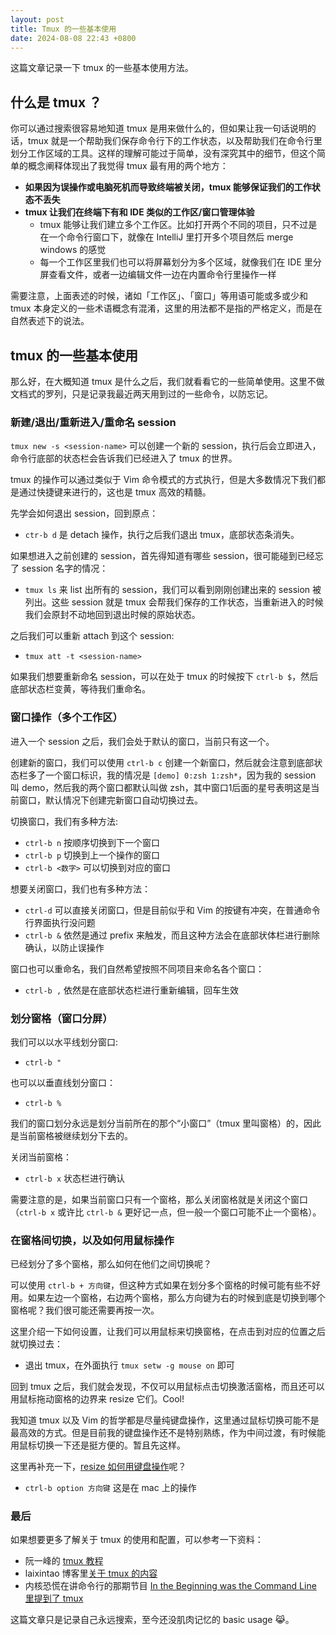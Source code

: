 ```yaml
---
layout: post
title: Tmux 的一些基本使用
date: 2024-08-08 22:43 +0800
---
```


这篇文章记录一下 tmux 的一些基本使用方法。

## 什么是 tmux ？

你可以通过搜索很容易地知道 tmux 是用来做什么的，但如果让我一句话说明的话，tmux 就是一个帮助我们保存命令行下的工作状态，以及帮助我们在命令行里划分工作区域的工具。这样的理解可能过于简单，没有深究其中的细节，但这个简单的概念阐释体现出了我觉得 tmux 最有用的两个地方：

- **如果因为误操作或电脑死机而导致终端被关闭，tmux 能够保证我们的工作状态不丢失**
- **tmux 让我们在终端下有和 IDE 类似的工作区/窗口管理体验**
    - tmux 能够让我们建立多个工作区。比如打开两个不同的项目，只不过是在一个命令行窗口下，就像在 IntelliJ 里打开多个项目然后 merge windows 的感觉
    - 每一个工作区里我们也可以将屏幕划分为多个区域，就像我们在 IDE 里分屏查看文件，或者一边编辑文件一边在内置命令行里操作一样

需要注意，上面表述的时候，诸如「工作区」、「窗口」等用语可能或多或少和 tmux 本身定义的一些术语概念有混淆，这里的用法都不是指的严格定义，而是在自然表述下的说法。

## tmux 的一些基本使用

那么好，在大概知道 tmux 是什么之后，我们就看看它的一些简单使用。这里不做文档式的罗列，只是记录我最近两天用到过的一些命令，以防忘记。

### 新建/退出/重新进入/重命名 session

`tmux new -s <session-name>` 可以创建一个新的 session，执行后会立即进入，命令行底部的状态栏会告诉我们已经进入了 tmux 的世界。

tmux 的操作可以通过类似于 Vim 命令模式的方式执行，但是大多数情况下我们都是通过快捷键来进行的，这也是 tmux 高效的精髓。

先学会如何退出 session，回到原点：
- `ctr-b d` 是 detach 操作，执行之后我们退出 tmux，底部状态条消失。

如果想进入之前创建的 session，首先得知道有哪些 session，很可能碰到已经忘了 session 名字的情况：
- `tmux ls` 来 list 出所有的 session，我们可以看到刚刚创建出来的 session 被列出。这些 session 就是 tmux 会帮我们保存的工作状态，当重新进入的时候我们会原封不动地回到退出时候的原始状态。

之后我们可以重新 attach 到这个 session:
- `tmux att -t <session-name>`

如果我们想要重新命名 session，可以在处于 tmux 的时候按下 `ctrl-b $`，然后底部状态栏变黄，等待我们重命名。

### 窗口操作（多个工作区）

进入一个 session 之后，我们会处于默认的窗口，当前只有这一个。

创建新的窗口，我们可以使用 `ctrl-b c` 创建一个新窗口，然后就会注意到底部状态栏多了一个窗口标识，我的情况是 `[demo] 0:zsh 1:zsh*`，因为我的 session 叫 demo，然后我的两个窗口都默认叫做 zsh，其中窗口1后面的星号表明这是当前窗口，默认情况下创建完新窗口自动切换过去。

切换窗口，我们有多种方法:
- `ctrl-b n` 按顺序切换到下一个窗口
- `ctrl-b p` 切换到上一个操作的窗口
- `ctrl-b <数字>` 可以切换到对应的窗口

想要关闭窗口，我们也有多种方法：
- `ctrl-d` 可以直接关闭窗口，但是目前似乎和 Vim 的按键有冲突，在普通命令行界面执行没问题
- `ctrl-b &` 依然是通过 prefix 来触发，而且这种方法会在底部状体栏进行删除确认，以防止误操作

窗口也可以重命名，我们自然希望按照不同项目来命名各个窗口：
- `ctrl-b ,` 依然是在底部状态栏进行重新编辑，回车生效

### 划分窗格（窗口分屏）

我们可以以水平线划分窗口:
- `ctrl-b "`

也可以以垂直线划分窗口：
- `ctrl-b %`

我们的窗口划分永远是划分当前所在的那个“小窗口”（tmux 里叫窗格）的，因此是当前窗格被继续划分下去的。

关闭当前窗格：
- `ctrl-b x` 状态栏进行确认

需要注意的是，如果当前窗口只有一个窗格，那么关闭窗格就是关闭这个窗口（`ctrl-b x` 或许比 `ctrl-b &` 更好记一点，但一般一个窗口可能不止一个窗格）。

### 在窗格间切换，以及如何用鼠标操作

已经划分了多个窗格，那么如何在他们之间切换呢？

可以使用 `ctrl-b + 方向键`，但这种方式如果在划分多个窗格的时候可能有些不好用。如果左边一个窗格，右边两个窗格，那么方向键为右的时候到底是切换到哪个窗格呢？我们很可能还需要再按一次。

这里介绍一下如何设置，让我们可以用鼠标来切换窗格，在点击到对应的位置之后就切换过去：
- 退出 tmux，在外面执行 `tmux setw -g mouse on` 即可

回到 tmux 之后，我们就会发现，不仅可以用鼠标点击切换激活窗格，而且还可以用鼠标拖动窗格的边界来 resize 它们。Cool!

我知道 tmux 以及 Vim 的哲学都是尽量纯键盘操作，这里通过鼠标切换可能不是最高效的方式。但是目前我的键盘操作还不是特别熟练，作为中间过渡，有时候能用鼠标切换一下还是挺方便的。暂且先这样。

这里再补充一下，[resize 如何用键盘操作](https://superuser.com/questions/1560523/how-do-i-resize-tmux-pane-by-holding-down-prefix-and-arrow-key-for-a-while)呢？
- `ctrl-b option 方向键` 这是在 mac 上的操作

### 最后

如果想要更多了解关于 tmux 的使用和配置，可以参考一下资料：
- 阮一峰的 [tmux 教程](https://www.ruanyifeng.com/blog/2019/10/tmux.html)
- laixintao 博客里[关于 tmux 的内容](https://www.kawabangga.com/posts/tag/tmuxv)
- 内核恐慌在讲命令行的那期节目 [In the Beginning was the Command Line 里提到了 tmux](https://pan.icu/28)

这篇文章只是记录自己永远搜索，至今还没肌肉记忆的 basic usage 😹。
